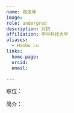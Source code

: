 ```yaml
---
name: 路浩博
image: 
role: undergrad
description: 对抗
affiliation: 华中科技大学
aliases:
  - Haobo Lu
links:
  home-page: 
  orcid: 
  email: 

---
```


职位：

简介：
